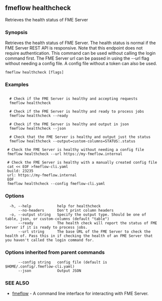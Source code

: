 ## fmeflow healthcheck

Retrieves the health status of FME Server

### Synopsis

Retrieves the health status of FME Server. The health status is normal if the FME Server REST API is responsive. Note that this endpoint does not require authentication. This command can be used without calling the login command first. The FME Server url can be passed in using the --url flag without needing a config file. A config file without a token can also be used.

```
fmeflow healthcheck [flags]
```

### Examples

```

  # Check if the FME Server is healthy and accepting requests
  fmeflow healthcheck
		
  # Check if the FME Server is healthy and ready to process jobs
  fmeflow healthcheck --ready
		
  # Check if the FME Server is healthy and output in json
  fmeflow healthcheck --json
  
  # Check that the FME Server is healthy and output just the status
  fmeflow healthcheck --output=custom-columns=STATUS:.status
  
 # Check the FME Server is healthy without needing a config file
 fmeflow healthcheck --url https://my-fmeflow.internal
 
 # Check the FME Server is healthy with a manually created config file
 cat << EOF >fmeflow-cli.yaml
 build: 23235
 url: https://my-fmeflow.internal
 EOF
 fmeflow healthcheck --config fmeflow-cli.yaml
```

### Options

```
  -h, --help            help for healthcheck
      --no-headers      Don't print column headers
  -o, --output string   Specify the output type. Should be one of table, json, or custom-columns (default "table")
      --ready           The health check will report the status of FME Server if it is ready to process jobs.
      --url string      The base URL of the FME Server to check the health of. Pass this in if checking the health of an FME Server that you haven't called the login command for.
```

### Options inherited from parent commands

```
      --config string   config file (default is $HOME/.config/.fmeflow-cli.yaml)
      --json            Output JSON
```

### SEE ALSO

* [fmeflow](fmeflow.md)	 - A command line interface for interacting with FME Server.

